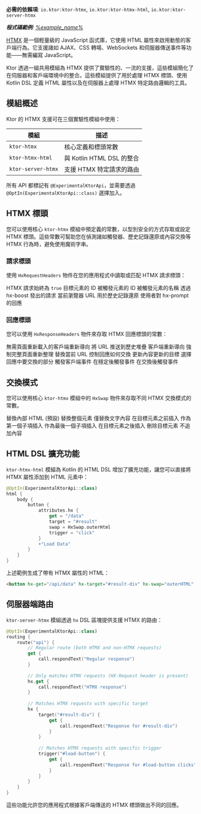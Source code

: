 [//]: # (title: HTMX 整合)

<show-structure for="chapter" depth="2"/>
<primary-label ref="experimental"/>

<tldr>
<p>
<b>必需的依賴項</b>: <code>io.ktor:ktor-htmx</code>, <code>io.ktor:ktor-htmx-html</code>,
<code>io.ktor:ktor-server-htmx</code>
</p>
<var name="example_name" value="htmx-integration"/>
<p>
    <b>程式碼範例</b>:
    <a href="https://github.com/ktorio/ktor-documentation/tree/%ktor_version%/codeSnippets/snippets/%example_name%">
        %example_name%
    </a>
</p>
</tldr>

[HTMX](https://htmx.org/) 是一個輕量級的 JavaScript 函式庫，它使用 HTML 屬性來啟用動態的客戶端行為。它支援諸如 AJAX、CSS 轉場、WebSockets 和伺服器傳送事件等功能——無需編寫 JavaScript。

Ktor 透過一組共用模組為 HTMX 提供了實驗性的、一流的支援，這些模組簡化了在伺服器和客戶端環境中的整合。這些模組提供了用於處理 HTMX 標頭、使用 Kotlin DSL 定義 HTML 屬性以及在伺服器上處理 HTMX 特定路由邏輯的工具。

## 模組概述

Ktor 的 HTMX 支援可在三個實驗性模組中使用：

| 模組             | 描述                                |
|--------------------|--------------------------------------------|
| `ktor-htmx`        | 核心定義和標頭常數                      |
| `ktor-htmx-html`   | 與 Kotlin HTML DSL 的整合       |
| `ktor-server-htmx` | 支援 HTMX 特定請求的路由 |

所有 API 都標記有 `@ExperimentalKtorApi`，並需要透過 `@OptIn(ExperimentalKtorApi::class)` 選擇加入。

## HTMX 標頭

您可以使用核心 `ktor-htmx` 模組中預定義的常數，以型別安全的方式存取或設定 HTMX 標頭。這些常數可幫助您在偵測諸如觸發器、歷史記錄還原或內容交換等 HTMX 行為時，避免使用魔術字串。

### 請求標頭

使用 `HxRequestHeaders` 物件在您的應用程式中讀取或匹配 HTMX 請求標頭：

<deflist type="wide">
<def title="HxRequestHeaders.Request">HTMX 請求始終為 <code>true</code></def>
<def title="HxRequestHeaders.Target">目標元素的 ID</def>
<def title="HxRequestHeaders.Trigger">被觸發元素的 ID</def>
<def title="HxRequestHeaders.TriggerName">被觸發元素的名稱</def>
<def title="HxRequestHeaders.Boosted">透過 hx-boost 發出的請求</def>
<def title="HxRequestHeaders.CurrentUrl">當前瀏覽器 URL</def>
<def title="HxRequestHeaders.HistoryRestoreRequest">用於歷史記錄還原</def>
<def title="HxRequestHeaders.Prompt">使用者對 hx-prompt 的回應</def>
</deflist>

### 回應標頭

您可以使用 `HxResponseHeaders` 物件來存取 HTMX 回應標頭的常數：

<deflist type="wide">
<def title="HxResponseHeaders.Location">無需頁面重新載入的客戶端重新導向</def>
<def title="HxResponseHeaders.PushUrl">將 URL 推送到歷史堆疊</def>
<def title="HxResponseHeaders.Redirect">客戶端重新導向</def>
<def title="HxResponseHeaders.Refresh">強制完整頁面重新整理</def>
<def title="HxResponseHeaders.ReplaceUrl">替換當前 URL</def>
<def title="HxResponseHeaders.Reswap">控制回應如何交換</def>
<def title="HxResponseHeaders.Retarget">更新內容更新的目標</def>
<def title="HxResponseHeaders.Reselect">選擇回應中要交換的部分</def>
<def title="HxResponseHeaders.Trigger">觸發客戶端事件</def>
<def title="HxResponseHeaders.TriggerAfterSettle">在穩定後觸發事件</def>
<def title="HxResponseHeaders.TriggerAfterSwap">在交換後觸發事件</def>
</deflist>

## 交換模式

您可以使用核心 `ktor-htmx` 模組中的 `HxSwap` 物件來存取不同 HTMX 交換模式的常數。

<deflist type="medium">
<def title="HxSwap.innerHtml">替換內部 HTML (預設)</def>
<def title="HxSwap.outerHtml ">替換整個元素</def>
<def title="HxSwap.textContent">僅替換文字內容</def>
<def title="HxSwap.beforeBegin">在目標元素之前插入</def>
<def title="HxSwap.afterBegin">作為第一個子項插入</def>
<def title="HxSwap.beforeEnd">作為最後一個子項插入</def>
<def title="HxSwap.afterEnd">在目標元素之後插入</def>
<def title="HxSwap.delete">刪除目標元素</def>
<def title="HxSwap.none">不追加內容</def>
</deflist>

## HTML DSL 擴充功能

`ktor-htmx-html` 模組為 Kotlin 的 HTML DSL 增加了擴充功能，讓您可以直接將 HTMX 屬性添加到 HTML 元素中：

```kotlin
@OptIn(ExperimentalKtorApi::class)
html {
    body {
        button {
            attributes.hx {
                get = "/data"
                target = "#result"
                swap = HxSwap.outerHtml
                trigger = "click"
            }
            +"Load Data"
        }
    }
}
```

上述範例生成了帶有 HTMX 屬性的 HTML：

```html
<button hx-get="/api/data" hx-target="#result-div" hx-swap="outerHTML" hx-trigger="click">Load Data</button>
```

## 伺服器端路由

`ktor-server-htmx` 模組透過 `hx` DSL 區塊提供支援 HTMX 的路由：

```kotlin
@OptIn(ExperimentalKtorApi::class)
routing {
    route("api") {
        // Regular route (both HTMX and non-HTMX requests)
        get {
            call.respondText("Regular response")
        }
        
        // Only matches HTMX requests (HX-Request header is present)
        hx.get {
            call.respondText("HTMX response")
        }
        
        // Matches HTMX requests with specific target
        hx {
            target("#result-div") {
                get {
                    call.respondText("Response for #result-div")
                }
            }
            
            // Matches HTMX requests with specific trigger
            trigger("#load-button") {
                get {
                    call.respondText("Response for #load-button clicks")
                }
            }
        }
    }
}
```

這些功能允許您的應用程式根據客戶端傳送的 HTMX 標頭做出不同的回應。
